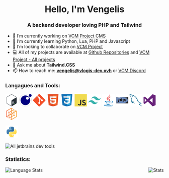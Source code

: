 <h1 align="center">Hello, I'm Vengelis</h1>
<h3 align="center">A backend developer loving PHP and Tailwind</h3>

- 🔭 I’m currently working on [VCM Project CMS](https://github.com/Vengelis/VCM-Project-CMS)
- 🌱 I’m currently learning Python, Lua, PHP and Javascript
- 👯 I’m looking to collaborate on [VCM Project](https://github.com/VCM-Project)
- 💻 All of my projects are available at [Github Repositories](https://github.com/Vengelis?tab=repositories) and [VCM Project - All projects](https://vlogis-dev.ovh/?mod=product)
- 💬 Ask me about **Tailwind.CSS**
- 📫 How to reach me: **vengelis@vlogis-dev.ovh** or [VCM Discord](discord.com/invite/J3dBkf4)

<h3 align="left">Langagues and Tools:</h3>

<p align="left"><img src="https://raw.githubusercontent.com/devicons/devicon/master/icons/bash/bash-original.svg" alt="bash" width="40" height="40"/>
<img src="https://raw.githubusercontent.com/devicons/devicon/master/icons/lua/lua-original.svg" alt="lua" width="40" height="40"/>
<img src="https://raw.githubusercontent.com/devicons/devicon/master/icons/git/git-original.svg" alt="git" width="40" height="40"/>
<img src="https://raw.githubusercontent.com/devicons/devicon/master/icons/html5/html5-original.svg" alt="html5" width="40" height="40"/>
<img src="https://raw.githubusercontent.com/devicons/devicon/master/icons/css3/css3-original.svg" alt="css3" width="40" height="40"/>
<img src="https://raw.githubusercontent.com/devicons/devicon/master/icons/javascript/javascript-original.svg" alt="javascript" width="40" height="40"/>
<img src="https://raw.githubusercontent.com/devicons/devicon/master/icons/tailwindcss/tailwindcss-plain.svg" alt="tailwindcss" width="40" height="40"/>
<img src="https://raw.githubusercontent.com/devicons/devicon/master/icons/java/java-original.svg" alt="java" width="40" height="40"/>
<img src="https://raw.githubusercontent.com/devicons/devicon/master/icons/php/php-original.svg" alt="php8" width="40" height="40"/>
<img src="https://raw.githubusercontent.com/devicons/devicon/master/icons/mysql/mysql-original.svg" alt="mysql" width="40" height="40"/>
<img src="https://raw.githubusercontent.com/devicons/devicon/master/icons/visualstudio/visualstudio-plain.svg" alt="visualbasic" width="40" height="40"/>
<img src="https://raw.githubusercontent.com/Vengelis/Vengelis/master/deadline.png" alt="deadline aws" width="40" height="40"/></p>
<img src="https://raw.githubusercontent.com/devicons/devicon/master/icons/python/python-original.svg" alt="python" width="40" height="40"/></p>
<img src="https://plugins.jetbrains.com/assets/icons/jetbrains.png" alt="All jetbrains dev tools" width="40" height="40"/></p>


<h3 align="left">Statistics:</h3>

<img align="left" alt="Language Stats" src="https://github-readme-stats.anuraghazra1.vercel.app/api/top-langs/?username=vengelis&show_icons=true&theme=dark" />
<img align="right" alt="Stats" src="https://github-readme-stats.vercel.app/api?username=vengelis&show_icons=true&layout=compact&theme=dark" />
